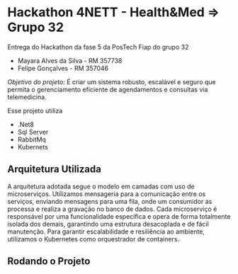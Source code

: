 # Hackathon 4NETT - Health&Med => Grupo 32

Entrega do Hackathon da fase 5 da PosTech Fiap do grupo 32 

 - Mayara Alves da Silva - RM 357738
 - Felipe Gonçalves - RM 357046

*Objetivo do projeto:* 
    É criar um sistema robusto, escalável e seguro que permita o gerenciamento eficiente de agendamentos e consultas via telemedicina. 

Esse projeto utiliza
- .Net8
- Sql Server
- RabbitMq
- Kubernets

## Arquitetura Utilizada 

A arquitetura adotada segue o modelo em camadas com uso de microserviços. Utilizamos mensageria para a comunicação entre os serviços, enviando mensagens para uma fila, onde um consumidor as processa e realiza a gravação no banco de dados.
Cada microserviço é responsável por uma funcionalidade específica e opera de forma totalmente isolada dos demais, garantindo uma estrutura desacoplada e de fácil manutenção.
Para garantir escalabilidade e resiliência ao ambiente, utilizamos o Kubernetes como orquestrador de containers.

    
## Rodando o Projeto
